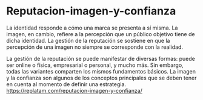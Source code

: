 # Reputacion-imagen-y-confianza
La identidad responde a cómo una marca se presenta a sí misma. La imagen, en cambio, refiere a la percepción que un público objetivo tiene de dicha identidad. La gestión de la reputación se sostiene en que la percepción de una imagen no siempre se corresponde con la realidad.

La gestión de la reputación se puede manifestar de diversas formas: puede ser online o física, empresarial o personal, y mucho más. Sin embargo, todas las variantes comparten los mismos fundamentos básicos. La imagen y la confianza son algunos de los conceptos principales que se deben tener en cuenta al momento de definir una estrategia.
https://replatam.com/reputacion-imagen-y-confianza/
